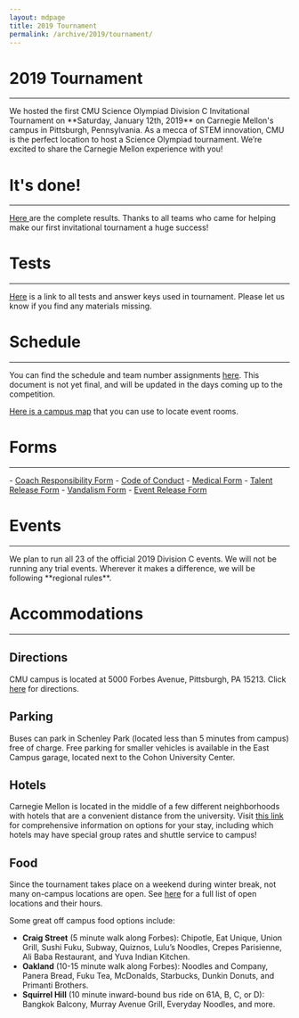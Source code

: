 ```yaml
---
layout: mdpage
title: 2019 Tournament
permalink: /archive/2019/tournament/
---
```


# 2019 Tournament
<hr>
We hosted the first CMU Science Olympiad Division C Invitational Tournament on **Saturday, January 12th, 2019** on Carnegie Mellon's campus in Pittsburgh, Pennsylvania.
As a mecca of STEM innovation, CMU is the perfect location to host a Science Olympiad tournament.
We’re excited to share the Carnegie Mellon experience with you!

# It's done!
<hr>
<a href="https://docs.google.com/spreadsheets/d/1QLLG4RMo5hvc5Fz_8nUaxWuqXLa2P0vj0pn1y0vKxV4/edit?usp=sharing" target="_blank"> Here </a> are the complete results. Thanks to all teams who came for
helping make our first invitational tournament a huge success!

# Tests
<hr>

[Here](https://drive.google.com/open?id=13SWjnjvqVwjAwoCfFdtaxUFQRRPiVlTv) is a link to all tests and answer keys used in tournament.
Please let us know if you find any materials missing.

# Schedule
<hr>
You can find the schedule and team number assignments <a href="https://docs.google.com/spreadsheets/d/17RPOM_qKcdx9-vVmPz2Zc_QLzgSoT2zwnKdJ_LeaZnw/edit?usp=sharing" target="_blank">here</a>.
This document is not yet final, and will be updated in the days coming up to the competition.

<a href="https://www.cmu.edu/assets/pdfs/campus-map-2018-8.5x11.pdf" target="_blank">Here is a campus map</a> that you can use to locate event rooms.

# Forms
<hr>
- <a href="/assets/Coach Responsibility Form.pdf" target="_blank">Coach Responsibility Form</a>
- <a href="/assets/Code of Conduct.pdf" target="_blank">Code of Conduct</a>
- <a href="/assets/Medical Form.pdf" target="_blank">Medical Form</a>
- <a href="/assets/Talent Release Form.pdf" target="_blank">Talent Release Form</a>
- <a href="/assets/Vandalism Form.pdf" target="_blank">Vandalism Form</a>
- <a href="/assets/OneTime-Event-Release-Form.pdf" target="_blank">Event Release Form</a>

# Events
<hr>
We plan to run all 23 of the official 2019 Division C events. We will not be running any trial events. Wherever it makes a difference, we will be following **regional rules**.

# Accommodations
<hr>

## Directions

CMU campus is located at 5000 Forbes Avenue, Pittsburgh, PA 15213. Click <a href="https://www.google.com/maps?saddr=My+Location&daddr=Carnegie+Mellon+University" target="_blank">here</a> for directions.

## Parking

Buses can park in Schenley Park (located less than 5 minutes from campus) free of charge. Free parking for smaller vehicles is available in the East Campus garage, located next to
the Cohon University Center.

## Hotels

Carnegie Mellon is located in the middle of a few different neighborhoods with hotels that are a convenient distance from the university. Visit <a href="https://admission.enrollment.cmu.edu/pages/accommodations" target="_blank">this link</a> for comprehensive information on options for your stay, including which hotels may have special group rates and shuttle service to campus!

## Food

Since the tournament takes place on a weekend during winter break, not many on-campus locations are open. See <a href="https://apps.studentaffairs.cmu.edu/dining/conceptinfo/?page=listConceptsGrid&startDate=01%2F12%2F2019&searchLength=1&Search=&Locations=21&Locations=2&Locations=18&Locations=5&Locations=1&Locations=22&Locations=25&Locations=24&Locations=23&Locations=19&Locations=20&Locations=15&Locations=27&Locations=26&Locations=28&Locations=17" target="_blank">here</a> for a full list of open locations and their hours.

Some great off campus food options include:

- **Craig Street** (5 minute walk along Forbes): Chipotle, Eat Unique, Union Grill, Sushi Fuku, Subway, Quiznos, Lulu’s Noodles, Crepes Parisienne, Ali Baba Restaurant, and Yuva Indian Kitchen.
- **Oakland** (10-15 minute walk along Forbes): Noodles and Company, Panera Bread, Fuku Tea, McDonalds, Starbucks, Dunkin Donuts, and Primanti Brothers.
- **Squirrel Hill** (10 minute inward-bound bus ride on 61A, B, C, or D):  Bangkok Balcony, Murray Avenue Grill, Everyday Noodles, and more.
